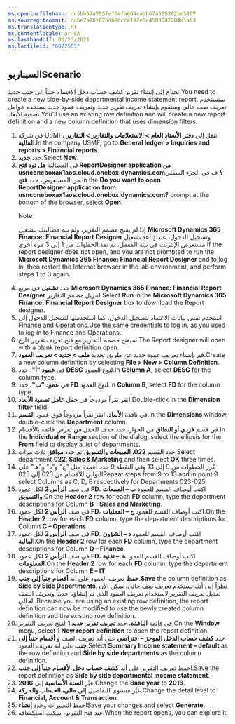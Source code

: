 ```yaml
---
ms.openlocfilehash: dc5bb57a255fef6efa664cadb67a355382be5497
ms.sourcegitcommit: cc6e7a2bf076db26cc4192e5e45086d2284d1ab3
ms.translationtype: HT
ms.contentlocale: ar-SA
ms.lasthandoff: 03/23/2021
ms.locfileid: "6072553"
---
```

## <a name="scenario"></a><span data-ttu-id="63287-101">السيناريو</span><span class="sxs-lookup"><span data-stu-id="63287-101">Scenario</span></span>
<span data-ttu-id="63287-102">تحتاج إلى إنشاء تقرير كشف حساب دخل الأقسام جنباً إلى جنب جديد.</span><span class="sxs-lookup"><span data-stu-id="63287-102">You need to create a new side-by-side departmental income statement report.</span></span> <span data-ttu-id="63287-103">ستستخدم تعريف صف حالي وستقوم بإنشاء تعريف تقرير جديد وتعريف عمود جديد يستخدم عوامل تصفية الأبعاد.</span><span class="sxs-lookup"><span data-stu-id="63287-103">You'll use an existing row definition and will create a new report definition and a new column definition that uses dimension filters.</span></span>

1.  <span data-ttu-id="63287-104">في شركة USMF، انتقل إلى **دفتر الأستاذ العام > الاستعلامات والتقارير > التقارير المالية**.</span><span class="sxs-lookup"><span data-stu-id="63287-104">In the company USMF, go to  **General ledger > Inquiries and reports > Financial reports**.</span></span>
2.  <span data-ttu-id="63287-105">حدد **جديد**.</span><span class="sxs-lookup"><span data-stu-id="63287-105">Select **New**.</span></span> 
3.  <span data-ttu-id="63287-106">في المطالبة **هل تود فتح ReportDesigner.application من usnconeboxax1aos.cloud.onebox.dynamics.com؟** ف في الجزء السفلي من المستعرض، حدد **فتح**.</span><span class="sxs-lookup"><span data-stu-id="63287-106">In the **Do you want to open ReportDesigner.application from usnconeboxax1aos.cloud.onebox.dynamics.com?** prompt at the bottom of the browser, select **Open**.</span></span>
    > [!NOTE]
    ><span data-ttu-id="63287-107">إذا لم يفتح مصمم التقرير، ولم تتم مطالبتك بتشغيل **Microsoft Dynamics 365 Finance: Financial Report Designer** وتسجيل الدخول، عندئذٍ أعد تشغيل مستعرض الإنترنت في بيئة المعمل، ثم نفذ الخطوات من 1 إلى 3 مرة أخرى.</span><span class="sxs-lookup"><span data-stu-id="63287-107">If the report designer does not open, and you are not prompted to run the **Microsoft Dynamics 365 Finance: Financial Report Designer** and to log in, then restart the Internet browser in the lab environment, and perform steps 1 to 3 again.</span></span>
5.  <span data-ttu-id="63287-108">حدد **تشغيل** في مربع **Microsoft Dynamics 365 Finance: Financial Report Designer** لتنزيل مصمم التقارير.</span><span class="sxs-lookup"><span data-stu-id="63287-108">Select **Run** in the **Microsoft Dynamics 365 Finance: Financial Report Designer** box to download the Report designer.</span></span> 
6.  <span data-ttu-id="63287-109">استخدم نفس بيانات الاعتماد لتسجيل الدخول، كما استخدمتها لتسجيل الدخول إلى Finance and Operations.</span><span class="sxs-lookup"><span data-stu-id="63287-109">Use the same credentials to log in, as you used to log in to Finance and Operations.</span></span> 
6.  <span data-ttu-id="63287-110">سيفتح مصمم التقارير مع فتح تعريف تقرير فارغ.</span><span class="sxs-lookup"><span data-stu-id="63287-110">The Report designer will open with a blank report definition open.</span></span> 
4.  <span data-ttu-id="63287-111">قم بإنشاء تعريف عمود جديد عن طريق تحديد **ملف > جديد > تعريف العمود**.</span><span class="sxs-lookup"><span data-stu-id="63287-111">Create a new column definition by selecting **File > New > Column Definition**.</span></span>
5.  <span data-ttu-id="63287-112">في **عمود "أ"**، حدد **DESC** لنوع العمود.</span><span class="sxs-lookup"><span data-stu-id="63287-112">In **Column A**, select **DESC** for the column type.</span></span>
6.  <span data-ttu-id="63287-113">في **عمود "ب"**، حدد **FD** لنوع العمود.</span><span class="sxs-lookup"><span data-stu-id="63287-113">In **Column B**, select **FD** for the column type.</span></span>
7.  <span data-ttu-id="63287-114">انقر نقراً مزدوجاً في حقل **عامل تصفية الأبعاد**.</span><span class="sxs-lookup"><span data-stu-id="63287-114">Double-click in the **Dimension filter** field.</span></span>
8.  <span data-ttu-id="63287-115">في نافذة **الأبعاد**، انقر نقراً مزدوجاً فوق عمود **القسم**.</span><span class="sxs-lookup"><span data-stu-id="63287-115">In the **Dimensions** window, double-click the **Department** column.</span></span>
9.  <span data-ttu-id="63287-116">في قسم **فردي أو النطاق** من الحوار، حدد حذف للحقل **من** لعرض قائمة بالأقسام.</span><span class="sxs-lookup"><span data-stu-id="63287-116">In the **Individual or Range** section of the dialog, select the ellipsis for the **From** field to display a list of departments.</span></span>
10. <span data-ttu-id="63287-117">حدد القسم **022، المبيعات والتسويق** ثم حدد **موافق** ثلاث مرات.</span><span class="sxs-lookup"><span data-stu-id="63287-117">Select department **022, Sales & Marketing** and then select **OK** three times.</span></span>
11. <span data-ttu-id="63287-118">كرر الخطوات من 9 إلى 13 وفي النقطة 9 حدد أعمدة مثل "ج" و"د" و"هـ" على التوالي للأقسام من 023 إلى 025</span><span class="sxs-lookup"><span data-stu-id="63287-118">Repeat steps from 9 to 13 and in point 9 select Columns as C, D, E respectively for Departments 023-025</span></span>
12. <span data-ttu-id="63287-119">في صف **الرأس 2** لكل عمود **FD**، اكتب أوصاف القسم للعمود **ب – المبيعات والتسويق**.</span><span class="sxs-lookup"><span data-stu-id="63287-119">On the **Header 2** row for each **FD** column, type the department descriptions for Column **B – Sales and Marketing**.</span></span>
13. <span data-ttu-id="63287-120">في صف **الرأس 2** لكل عمود **FD**، اكتب أوصاف القسم للعمود **ج – العمليات**.</span><span class="sxs-lookup"><span data-stu-id="63287-120">On the **Header 2** row for each **FD** column, type the department descriptions for Column **C – Operations**.</span></span>
14. <span data-ttu-id="63287-121">في صف **الرأس 2** لكل عمود **FD**، اكتب أوصاف القسم للعمود **د – الشؤون المالية**.</span><span class="sxs-lookup"><span data-stu-id="63287-121">On the **Header 2** row for each **FD** column, type the department descriptions for Column **D – Finance**.</span></span>
15. <span data-ttu-id="63287-122">في صف **الرأس 2** لكل عمود **FD**، اكتب أوصاف القسم للعمود **هـ – تقنية المعلومات**.</span><span class="sxs-lookup"><span data-stu-id="63287-122">On the **Header 2** row for each **FD** column, type the department descriptions for Column **E – IT**.</span></span>
16. <span data-ttu-id="63287-123">**حفظ** تعريف العمود على أنه **أقسام جنباً إلى جنب**.</span><span class="sxs-lookup"><span data-stu-id="63287-123">**Save** the column definition as **Side by Side Departments**.</span></span> <span data-ttu-id="63287-124">نظراً إلى أنك تستخدم تعريف صف حالي، يمكن الآن تعديل تعريف التقرير لاستخدام تعريف العمود الذي تم إنشاؤه حديثاً وتعريف الصف الحالي.</span><span class="sxs-lookup"><span data-stu-id="63287-124">Because you are using an existing row definition, the report definition can now be modified to use the newly created column definition and the existing row definition.</span></span>
18. <span data-ttu-id="63287-125">في قائمة **النافذة**، حدد **تعريف تقرير جديد 1** لفتح تعريف التقرير.</span><span class="sxs-lookup"><span data-stu-id="63287-125">On the **Window** menu, select **1 New report definition** to open the report definition.</span></span>
19. <span data-ttu-id="63287-126">حدد **كشف حساب الدخل الموجز – افتراضي** على أنه تعريف الصف و **أقسام جنباً إلى جنب** على أنه تعريف العمود.</span><span class="sxs-lookup"><span data-stu-id="63287-126">Select **Summary Income statement – default** as the row definition and **Side by side departments** as the column definition.</span></span>
20. <span data-ttu-id="63287-127">احفظ تعريف التقرير على أنه **كشف حساب دخل الأقسام جنباً إلى جنب**.</span><span class="sxs-lookup"><span data-stu-id="63287-127">Save the report definition as **Side by side departmental income statement**.</span></span>
21. <span data-ttu-id="63287-128">غيِّر **السنة الأساسية** إلى **2016**.</span><span class="sxs-lookup"><span data-stu-id="63287-128">Change the **Base year** to **2016**.</span></span>
22. <span data-ttu-id="63287-129">غيِّر مستوى التفاصيل إلى **مالي، الحساب والحركة**.</span><span class="sxs-lookup"><span data-stu-id="63287-129">Change the detail level to **Financial, Account & Transaction**.</span></span>
23. <span data-ttu-id="63287-130">احفظ التغييرات وحدد **إنشاء**</span><span class="sxs-lookup"><span data-stu-id="63287-130">Save your changes and select **Generate**.</span></span> 
24. <span data-ttu-id="63287-131">عند فتح التقرير، يمكنك استكشافه.</span><span class="sxs-lookup"><span data-stu-id="63287-131">When the report opens, you can explore it.</span></span>

